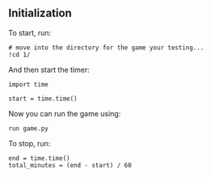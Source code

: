 ## Initialization

To start, run:

```
# move into the directory for the game your testing...
!cd 1/
```

And then start the timer:

```
import time

start = time.time()
```

Now you can run the game using:

```
run game.py
```

To stop, run:

```
end = time.time()
total_minutes = (end - start) / 60
```

